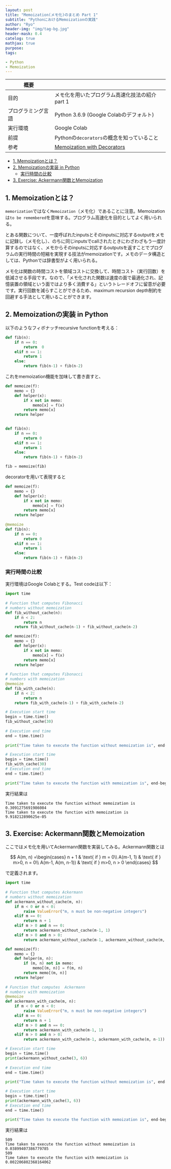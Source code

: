 ```yaml
---
layout: post
title: "Memoization(メモ化)のまとめ Part 1"
subtitle: "PythonにおけるMemoizationの実践"
author: "Ryo"
header-img: "img/tag-bg.jpg"
header-mask: 0.4
catelog: true
mathjax: true
purpose: 
tags:

- Python
- Memoization
---
```




|概要||
|---|---|
|目的|メモ化を用いたプログラム高速化技法の紹介 part 1|
|プログラミング言語|Python 3.6.9 (Google Colabのデフォルト)|
|実行環境|Google Colab|
|前提|Pythonの`decorators`の概念を知っていること|
|参考|[Memoization with Decorators](https://www.python-course.eu/python3_memoization.php)|

<!-- START doctoc generated TOC please keep comment here to allow auto update -->
<!-- DON'T EDIT THIS SECTION, INSTEAD RE-RUN doctoc TO UPDATE -->


- [1. Memoizationとは？](#1-memoizationとは)
- [2. Memoizationの実装 in Python](#2-memoizationの実装-in-python)
  - [実行時間の比較](#実行時間の比較)
- [3. Exercise: Ackermann関数とMemoization](#3-exercise-ackermann関数とmemoization)

<!-- END doctoc generated TOC please keep comment here to allow auto update -->

## 1. Memoizationとは？

`memorization`ではなく`Memoization`（メモ化）であることに注意。Memoizationは`to be remembered`を意味する。プログラム高速化を目的としてよく用いられる。

とある関数について、一度呼ばれたinputsとそのinputsに対応するoutputをメモに記録し（メモ化し）、のちに同じinputsでcallされたときにわざわざもう一度計算するのではなく、メモからそのinputsに対応するoutputsを返すことでプログラムの実行時間の短縮を実現する技法がmemoizationです。メモのデータ構造としては、Pythonでは辞書型がよく用いられる。

メモ化は関数の時間コストを領域コストに交換して、時間コスト（実行回数）を低減させる手段です。なので、「メモ化された関数は速度の面で最適化され、記憶装置の領域という面ではより多く消費する」というトレードオフに留意が必要です。実行回数を減らすことができるため、maximum recursion depth制約を回避する手法として用いることができます。

## 2. Memoizationの実装 in Python

以下のようなフィボナッチrecursive functionを考える：

```py
def fib(n):
    if n == 0:
        return  0
    elif n == 1:
        return 1
    else:
        return fib(n-1) + fib(n-2)
```

これをmemoization機能を加味して書き直すと、

```py
def memoize(f):
    memo = {}
    def helper(x):
        if x not in memo:            
            memo[x] = f(x)
        return memo[x]
    return helper
    

def fib(n):
    if n == 0:
        return 0
    elif n == 1:
        return 1
    else:
        return fib(n-1) + fib(n-2)

fib = memoize(fib)
```

decoratorを用いて表現すると

```py
def memoize(f):
    memo = {}
    def helper(x):
        if x not in memo:            
            memo[x] = f(x)
        return memo[x]
    return helper
    
@memoize
def fib(n):
    if n == 0:
        return 0
    elif n == 1:
        return 1
    else:
        return fib(n-1) + fib(n-2)
```

### 実行時間の比較

実行環境はGoogle Colabとする。Test codeは以下：

```py
import time 
  
# Function that computes Fibonacci  
# numbers without memoization
def fib_without_cache(n): 
    if n < 2: 
        return n 
    return fib_without_cache(n-1) + fib_without_cache(n-2) 

def memoize(f):
    memo = {}
    def helper(x):
        if x not in memo:            
            memo[x] = f(x)
        return memo[x]
    return helper
  
# Function that computes Fibonacci 
# numbers with memoization
@memoize
def fib_with_cache(n): 
    if n < 2: 
        return n 
    return fib_with_cache(n-1) + fib_with_cache(n-2) 

# Execution start time 
begin = time.time() 
fib_without_cache(30) 
  
# Execution end time 
end = time.time() 
  
print("Time taken to execute the function without memoization is", end-begin) 

# Execution start time 
begin = time.time() 
fib_with_cache(30) 
# Execution end time 
end = time.time() 
  
print("Time taken to execute the function with memoization is", end-begin) 
```

実行結果は

```
Time taken to execute the function without memoization is 0.3091275691986084
Time taken to execute the function with memoization is 9.918212890625e-05
```

## 3. Exercise: Ackermann関数とMemoization

ここではメモ化を用いてAckermann関数を実装してみる。Ackermann関数とは

$$
A(m, n) =\begin{cases}
n + 1 & \text{ if } m = 0\\
A(m-1, 1) & \text{ if } m>0, n = 0\\
A(m-1, A(m, n-1)) & \text{ if } m>0, n > 0
\end{cases}
$$

で定義されます。

```py
import time 
  
# Function that computes Ackermann 
# numbers without memoization
def ackermann_without_cache(m, n):
    if m < 0 or n < 0:
        raise ValueError("m, n must be non-negative integers")
    elif m == 0: 
        return n + 1
    elif m > 0 and n == 0:
        return ackermann_without_cache(m-1, 1)
    elif m > 0 and n > 0:
        return ackermann_without_cache(m-1, ackermann_without_cache(m, n-1))

def memoize(f):
    memo = {}
    def helper(m, n):
        if (m, n) not in memo:            
            memo[(m, n)] = f(m, n)
        return memo[(m, n)]
    return helper
  
# Function that computes  Ackermann 
# numbers with memoization
@memoize
def ackermann_with_cache(m, n):
    if m < 0 or n < 0:
        raise ValueError("m, n must be non-negative integers")
    elif m == 0: 
        return n + 1
    elif m > 0 and n == 0:
        return ackermann_with_cache(m-1, 1)
    elif m > 0 and n > 0:
        return ackermann_with_cache(m-1, ackermann_with_cache(m, n-1))

# Execution start time 
begin = time.time() 
print(ackermann_without_cache(3, 6))
  
# Execution end time 
end = time.time() 
  
print("Time taken to execute the function without memoization is", end-begin) 

# Execution start time 
begin = time.time() 
print(ackermann_with_cache(3, 6))
# Execution end time 
end = time.time() 
  
print("Time taken to execute the function with memoization is", end-begin) 
```

実行結果は

```
509
Time taken to execute the function without memoization is 0.03899407386779785
509
Time taken to execute the function with memoization is 0.002206802368164062
```
